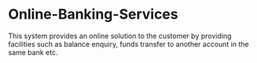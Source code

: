 # Online-Banking-Services
This system provides an online solution to the customer by providing facilities such as balance enquiry, funds transfer to another account in the same bank etc.
